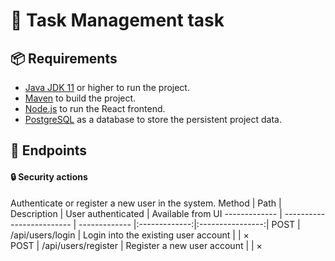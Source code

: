# 📑 Task Management task

## 📦 Requirements

- [Java JDK 11](https://www.oracle.com/java/technologies/javase/jdk11-archive-downloads.html) or higher to run the project.
- [Maven](http://maven.apache.org/) to build the project.
- [Node.js](https://nodejs.org/en/) to run the React frontend.
- [PostgreSQL](https://www.postgresql.org/) as a database to store the persistent project data.

## 🔀 Endpoints 
#### 🔒 Security actions
Authenticate or register a new user in the system.
Method	| Path	| Description	| User authenticated	| Available from UI
------------- | ------------------------- | ------------- |:-------------:|:----------------:|
POST	| /api/users/login | Login into the existing user account	|  | ×	
POST	| /api/users/register | Register a new user account	|  | ×



